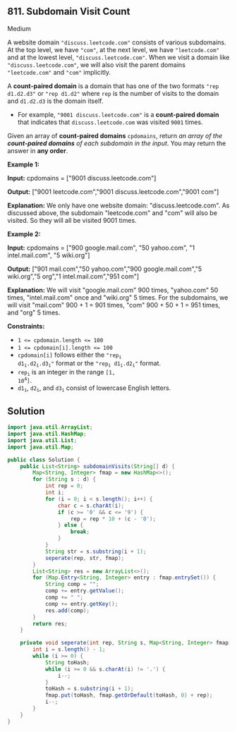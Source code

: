 ## 811\. Subdomain Visit Count

Medium

A website domain `"discuss.leetcode.com"` consists of various subdomains. At the top level, we have `"com"`, at the next level, we have `"leetcode.com"` and at the lowest level, `"discuss.leetcode.com"`. When we visit a domain like `"discuss.leetcode.com"`, we will also visit the parent domains `"leetcode.com"` and `"com"` implicitly.

A **count-paired domain** is a domain that has one of the two formats `"rep d1.d2.d3"` or `"rep d1.d2"` where `rep` is the number of visits to the domain and `d1.d2.d3` is the domain itself.

*   For example, `"9001 discuss.leetcode.com"` is a **count-paired domain** that indicates that `discuss.leetcode.com` was visited `9001` times.

Given an array of **count-paired domains** `cpdomains`, return _an array of the **count-paired domains** of each subdomain in the input_. You may return the answer in **any order**.

**Example 1:**

**Input:** cpdomains = ["9001 discuss.leetcode.com"]

**Output:** ["9001 leetcode.com","9001 discuss.leetcode.com","9001 com"]

**Explanation:** We only have one website domain: "discuss.leetcode.com". As discussed above, the subdomain "leetcode.com" and "com" will also be visited. So they will all be visited 9001 times.

**Example 2:**

**Input:** cpdomains = ["900 google.mail.com", "50 yahoo.com", "1 intel.mail.com", "5 wiki.org"]

**Output:** ["901 mail.com","50 yahoo.com","900 google.mail.com","5 wiki.org","5 org","1 intel.mail.com","951 com"]

**Explanation:** We will visit "google.mail.com" 900 times, "yahoo.com" 50 times, "intel.mail.com" once and "wiki.org" 5 times. For the subdomains, we will visit "mail.com" 900 + 1 = 901 times, "com" 900 + 50 + 1 = 951 times, and "org" 5 times.

**Constraints:**

*   `1 <= cpdomain.length <= 100`
*   `1 <= cpdomain[i].length <= 100`
*   `cpdomain[i]` follows either the <code>"rep<sub>i</sub> d1<sub>i</sub>.d2<sub>i</sub>.d3<sub>i</sub>"</code> format or the <code>"rep<sub>i</sub> d1<sub>i</sub>.d2<sub>i</sub>"</code> format.
*   <code>rep<sub>i</sub></code> is an integer in the range <code>[1, 10<sup>4</sup>]</code>.
*   <code>d1<sub>i</sub></code>, <code>d2<sub>i</sub></code>, and <code>d3<sub>i</sub></code> consist of lowercase English letters.

## Solution

```java
import java.util.ArrayList;
import java.util.HashMap;
import java.util.List;
import java.util.Map;

public class Solution {
    public List<String> subdomainVisits(String[] d) {
        Map<String, Integer> fmap = new HashMap<>();
        for (String s : d) {
            int rep = 0;
            int i;
            for (i = 0; i < s.length(); i++) {
                char c = s.charAt(i);
                if (c >= '0' && c <= '9') {
                    rep = rep * 10 + (c - '0');
                } else {
                    break;
                }
            }
            String str = s.substring(i + 1);
            seperate(rep, str, fmap);
        }
        List<String> res = new ArrayList<>();
        for (Map.Entry<String, Integer> entry : fmap.entrySet()) {
            String comp = "";
            comp += entry.getValue();
            comp += " ";
            comp += entry.getKey();
            res.add(comp);
        }
        return res;
    }

    private void seperate(int rep, String s, Map<String, Integer> fmap) {
        int i = s.length() - 1;
        while (i >= 0) {
            String toHash;
            while (i >= 0 && s.charAt(i) != '.') {
                i--;
            }
            toHash = s.substring(i + 1);
            fmap.put(toHash, fmap.getOrDefault(toHash, 0) + rep);
            i--;
        }
    }
}
```